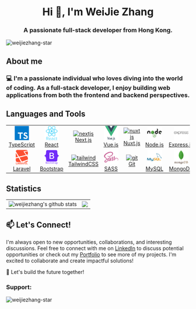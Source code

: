 <h1 align="center">Hi 👋, I'm WeiJie Zhang</h1>
<h3 align="center" style='border: 0'>A passionate full-stack developer from Hong Kong.</h3>

<p align="left"> <img src="https://komarev.com/ghpvc/?username=weijiezhang-star&label=Profile%20views&color=0e75b6&style=flat" alt="weijiezhang-star" /> </p>

<!-- [![LinkedIn Badge](https://img.shields.io/badge/-YourName-blue?style=flat-square&logo=Linkedin&logoColor=white&link=https://www.linkedin.com/in/yourname/)](https://www.linkedin.com/in/yourname/)
[![Portfolio Badge](https://img.shields.io/badge/-Portfolio-0177B5?style=flat-square&logo=Google-Chrome&logoColor=white&link=https://yourportfolio.com)](https://yourportfolio.com) -->

## About me

### 💻 I'm a passionate individual who loves diving into the world of coding. As a full-stack developer, I enjoy building web applications from both the frontend and backend perspectives.

<!-- <p align="left"> <a href="https://github.com/ryo-ma/github-profile-trophy"><img src="https://github-profile-trophy.vercel.app/?username=weijiezhang-star" alt="weijiezhang-star" /></a> </p> -->

## Languages and Tools

<table>
    <tr>
        <td align='center' width='84.6px'>
            <a href="https://www.typescriptlang.org/" target="_blank" rel="noreferrer"> <img src="https://raw.githubusercontent.com/devicons/devicon/master/icons/typescript/typescript-original.svg" alt="typescript" width="40" height="40"/>
            <br>TypeScript
            </a>
        </td>
        <td align='center' width='84.6px'>
            <a href="https://reactjs.org/" target="_blank" rel="noreferrer"> <img src="https://raw.githubusercontent.com/devicons/devicon/master/icons/react/react-original-wordmark.svg" alt="react" width="40" height="40"/>
            <br> React
            </a> 
        </td>
        <td align='center' width='84.6px'>
            <a href="https://nextjs.org/" target="_blank" rel="noreferrer"> <img src="https://cdn.worldvectorlogo.com/logos/nextjs-2.svg" alt="nextjs" width="40" height="40"/>
            <br> Next.js
            </a>
        </td>
        <td align='center' width='84.6px'>
            <a href="https://vuejs.org/" target="_blank" rel="noreferrer"> <img     src="https://raw.githubusercontent.com/devicons/devicon/master/icons/vuejs/vuejs-original-wordmark.svg" alt="vuejs" width="40" height="40"/>
            <br> Vue.js
            </a> 
        </td>
        <td align='center' width='84.6px'>
            <a href="https://nuxtjs.org/" target="_blank" rel="noreferrer"> <img src="https://www.vectorlogo.zone/logos/nuxtjs/nuxtjs-icon.svg" alt="nuxtjs" width="40" height="40"/>
            <br> Nuxt.js
            </a>
        </td>
        <td align='center' width='84.6px'>
            <a href="https://nodejs.org" target="_blank" rel="noreferrer"> <img src="https://raw.githubusercontent.com/devicons/devicon/master/icons/nodejs/nodejs-original-wordmark.svg" alt="nodejs" width="40" height="40"/>
            <br> Node.js
            </a> 
        </td>
        <td align='center' width='84.6px'>
            <a href="https://expressjs.com" target="_blank" rel="noreferrer"> <img src="https://raw.githubusercontent.com/devicons/devicon/master/icons/express/express-original-wordmark.svg" alt="express" width="40" height="40"/>
            <br> Express.js
            </a> 
        </td>
        <td align='center' width='84.6px'>
            <a href="https://www.python.org" target="_blank" rel="noreferrer"> <img src="https://raw.githubusercontent.com/devicons/devicon/master/icons/python/python-original.svg" alt="python" width="40" height="40"/>
            <br> Python
            </a>
        </td>
        <td align='center' width='84.6px'>
            <a href="https://www.djangoproject.com/" target="_blank" rel="noreferrer"> <img src="https://cdn.worldvectorlogo.com/logos/django.svg" alt="django" width="40" height="40"/>
            <br> Django
            </a> 
        </td>
        <td align='center' width='84.6px'>
            <a href="https://www.php.net" target="_blank" rel="noreferrer"> <img src="https://raw.githubusercontent.com/devicons/devicon/master/icons/php/php-original.svg" alt="php" width="40" height="40"/>
            <br> PHP
            </a>
        </td>
    </tr>
    <tr>
        <td align='center' width='84.6px'>
            <a href="https://laravel.com/" target="_blank" rel="noreferrer"> <img src="https://raw.githubusercontent.com/devicons/devicon/master/icons/laravel/laravel-plain-wordmark.svg" alt="laravel" width="40" height="40"/>
            <br> Laravel
            </a>
        </td>
        <td align='center' width='84.6px'>
            <a href="https://getbootstrap.com" target="_blank" rel="noreferrer"> <img src="https://raw.githubusercontent.com/devicons/devicon/master/icons/bootstrap/bootstrap-plain-wordmark.svg" alt="bootstrap" width="40" height="40"/>
            <br> Bootstrap
            </a> 
        </td>
        <td align='center' width='84.6px'>
            <a href="https://tailwindcss.com/" target="_blank" rel="noreferrer"> <img src="https://www.vectorlogo.zone/logos/tailwindcss/tailwindcss-icon.svg" alt="tailwind" width="40" height="40"/>
            <br> TailwindCSS
            </a>
        </td>
        <td align='center' width='84.6px'>
            <a href="https://sass-lang.com" target="_blank" rel="noreferrer"> <img src="https://raw.githubusercontent.com/devicons/devicon/master/icons/sass/sass-original.svg" alt="sass" width="40" height="40"/>
            <br> SASS
            </a>
        </td>
        <td align='center' width='84.6px'>
            <a href="https://git-scm.com/" target="_blank" rel="noreferrer"> <img src="https://www.vectorlogo.zone/logos/git-scm/git-scm-icon.svg" alt="git" width="40" height="40"/>
            <br> Git
            </a>
        </td>
        <td align='center' width='84.6px'>
            <a href="https://www.mysql.com/" target="_blank" rel="noreferrer"> <img src="https://raw.githubusercontent.com/devicons/devicon/master/icons/mysql/mysql-original-wordmark.svg" alt="mysql" width="40" height="40"/>
            <br> MySQL
            </a>
        </td>
        <td align='center' width='84.6px'>
            <a href="https://www.mongodb.com/" target="_blank" rel="noreferrer"> <img src="https://raw.githubusercontent.com/devicons/devicon/master/icons/mongodb/mongodb-original-wordmark.svg" alt="mongodb" width="40" height="40"/>
            <br> MongoDB
            </a>
        </td>
        <td align='center' width='84.6px'>
            <a href="https://www.postgresql.org" target="_blank" rel="noreferrer"> <img src="https://raw.githubusercontent.com/devicons/devicon/master/icons/postgresql/postgresql-original-wordmark.svg" alt="postgresql" width="40" height="40"/>
            <br> PostgreSQL
            </a>
        </td>
    </tr>
</table>

<!-- <img align="right" alt="GIF" src="https://github.com/abhisheknaiidu/abhisheknaiidu/blob/master/code.gif?raw=true" width="500" height="320" /> -->

## Statistics

<table align='center'>
    <tr>
        <td>
            <img align="center" src="https://github-readme-stats.vercel.app/api?username=weijiezhang-star&show_icons=true&include_all_commits=true&theme=buefy&hide_border=true" alt="weijiezhang's github stats" />
        </td>
        <td>
            <img align="center" src="https://github-readme-stats.vercel.app/api/top-langs/?username=weijiezhang-star&layout=compact&theme=buefy&hide_border=true" />
        </td>
    </tr>
</table>

## 📫 Let's Connect!

I'm always open to new opportunities, collaborations, and interesting discussions. Feel free to connect with me on [LinkedIn](https://www.linkedin.com/in/janedoe/) to discuss potential opportunities or check out my [Portfolio](https://janedoe.com) to see more of my projects. I'm excited to collaborate and create impactful solutions!

🎯 Let's build the future together!

<h3 align="left">Support:</h3>
<p><a href="https://ko-fi.com/weijiezhang-star"> <img align="left" src="https://cdn.ko-fi.com/cdn/kofi3.png?v=3" height="50" width="210" alt="weijiezhang-star" /></a></p><br><br>
